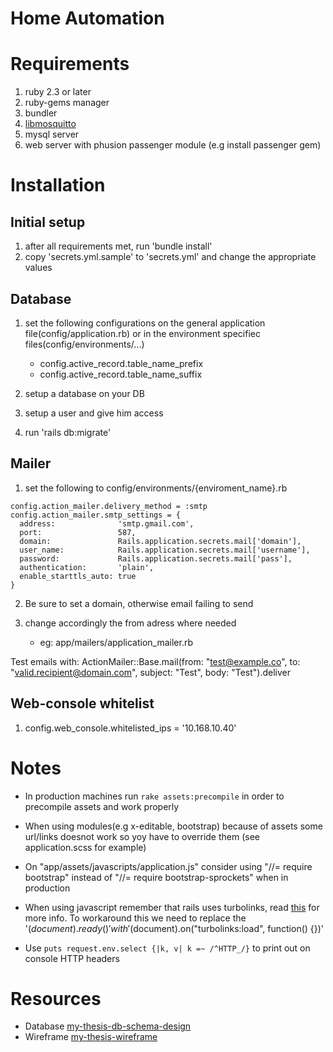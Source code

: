 # Home Automation

# Requirements

1. ruby 2.3 or later
2. ruby-gems manager
3. bundler
4. [libmosquitto](https://github.com/xively/mosquitto)
5. mysql server
6. web server with phusion passenger module (e.g install passenger gem)

# Installation

## Initial setup

1. after all requirements met, run 'bundle install'
2. copy 'secrets.yml.sample' to 'secrets.yml' and change the appropriate values

## Database

1. set the following configurations on the general application file(config/application.rb) or in the environment specifiec files(config/environments/...)

	+ config.active_record.table_name_prefix
	+ config.active_record.table_name_suffix

2. setup a database on your DB
3. setup a user and give him access
4. run 'rails db:migrate'

## Mailer

1. set the following to config/environments/{enviroment_name}.rb

```
config.action_mailer.delivery_method = :smtp
config.action_mailer.smtp_settings = {
  address:              'smtp.gmail.com',
  port:                 587,
  domain:               Rails.application.secrets.mail['domain'],
  user_name:            Rails.application.secrets.mail['username'],
  password:             Rails.application.secrets.mail['pass'],
  authentication:       'plain',
  enable_starttls_auto: true
}
```
2. Be sure to set a domain, otherwise email failing to send

3. change accordingly the from adress where needed
	+ eg: app/mailers/application_mailer.rb

Test emails with:
ActionMailer::Base.mail(from: "test@example.co", to: "valid.recipient@domain.com", subject: "Test", body: "Test").deliver

## Web-console whitelist

1. config.web_console.whitelisted_ips = '10.168.10.40'

# Notes

+ In production machines run `rake assets:precompile` in order to precompile assets and work properly

+ When using modules(e.g x-editable, bootstrap) because of assets some url/links doesnot work so yoy have to override them (see application.scss for example)

+ On "app/assets/javascripts/application.js" consider using "//= require bootstrap" instead of "//= require bootstrap-sprockets" when in production

+ When using javascript remember that rails uses turbolinks,
read [this](http://guides.rubyonrails.org/working_with_javascript_in_rails.html#page-change-events)
for more info. To workaround this we need to replace the '$(document).ready()' 
with '$(document).on("turbolinks:load", function() {})'
+ Use `puts request.env.select {|k, v| k =~ /^HTTP_/}` to print out on console HTTP headers

# Resources

+ Database [my-thesis-db-schema-design](https://dbdesigner.net/designer/schema/54771)
+ Wireframe [my-thesis-wireframe](https://app.mockflow.com/index.jsp?editor=on&publicid=Da8f54e4c4cd2adeb757a8f5723ca6d64&projectid=D09b31f58b04a901571e0d79f7f8e17c0&perm=Owner&template=)

